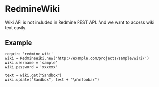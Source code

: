 RedmineWiki
===========

Wiki API is not included in Redmine REST API. And we want to access wiki text easily.

Example
-------

    require 'redmine_wiki'
    wiki = RedmineWiki.new('http://example.com/projects/sample/wiki/')
    wiki.username = 'sample'
    wiki.password = 'xxxxxx'

    text = wiki.get("Sandbox")
    wiki.update("Sandbox", text + "\n\nfoobar")
